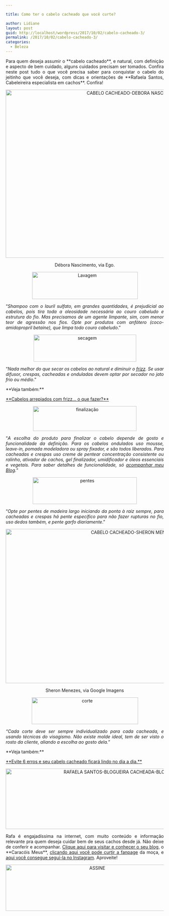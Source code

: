 ```yaml
---

title: Como ter o cabelo cacheado que você curte?

author: Lidiane
layout: post
guid: http://localhost/wordpress/2017/10/02/cabelo-cacheado-3/
permalink: /2017/10/02/cabelo-cacheado-3/
categories:
  - Beleza
---
```

<p align="justify">
  Para quem deseja assumir o **cabelo cacheado**, e natural, com definição e aspecto de bem cuidado, alguns cuidados precisam ser tomados. Confira neste post tudo o que você precisa saber para conquistar o cabelo do jeitinho que você deseja, com dicas e orientações de **Rafaela Santos, Cabeleireira especialista em cachos**. Confira!
</p>

<p align="center">
  <img class="alignnone size-full wp-image-14229" src="http://www.trololodemulher.com.br/blog/wp-content/uploads/2017/10/CABELO-CACHEADO-DEBORA-NASCIMENTO.jpg" alt="CABELO CACHEADO-DEBORA NASCIMENTO" width="800" height="534" />
</p>

<p align="center">
  Débora Nascimento, via Ego.
</p>

<p align="center">
  <img class="alignnone size-full wp-image-14235" src="http://www.trololodemulher.com.br/blog/wp-content/uploads/2017/10/Lavagem.png" alt="Lavagem" width="337" height="86" />
</p>

<p align="justify">
  “<em>Shampoo com o lauril sulfato, em grandes quantidades, é prejudicial ao cabelos, pois tira toda a oleosidade necessária ao couro cabeludo e estrutura do fio. Mas precisamos de um agente limpante, sim, com menor teor de agressão nos fios. Opte por produtos com anfótero (coco-amidopropril betaine), que limpa todo couro cabeludo</em>.”
</p>

<p align="center">
  <img class="alignnone size-full wp-image-14238" src="http://www.trololodemulher.com.br/blog/wp-content/uploads/2017/10/secagem.png" alt="secagem" width="327" height="86" />
</p>

<p align="justify">
  “<em>Nada melhor do que secar os cabelos ao natural e diminuir o </em><a href="http://www.trololodemulher.com.br/2014/11/10/cabelos-arrepiados-frizz/" target="_blank"><em>frizz</em></a><em>. Se usar difusor, crespas, cacheadas e onduladas devem optar por secador no jato frio ou médio</em>.”
</p>

<p align="justify">
  **Veja também:**
</p>

<p align="justify">
  <a href="http://www.trololodemulher.com.br/2014/11/10/cabelos-arrepiados-frizz/" target="_blank">**Cabelos arrepiados com frizz… o que fazer?**</a>
</p>

<p align="center">
  <img class="alignnone size-full wp-image-14234" src="http://www.trololodemulher.com.br/blog/wp-content/uploads/2017/10/finalização.png" alt="finalização" width="330" height="79" />
</p>

<p align="justify">
  “<em>A escolha do produto para finalizar o cabelo depende de gosto e funcionalidade da definição. Para os cabelos ondulados uso mousse, leave-in, pomada modeladora ou spray fixador, e são todos liberados. Para cacheadas e crespas uso creme de pentear concentração consistente ou ralinho, ativador de cachos, gel finalizador, umidificador e óleos essenciais e vegetais. Para saber detalhes de funcionalidade, só </em><a href="http://caracoismeus.com.br/" target="_blank"><em>acompanhar meu Blog</em></a><em>.</em>”
</p>

<p align="center">
  <img class="alignnone size-full wp-image-14236" src="http://www.trololodemulher.com.br/blog/wp-content/uploads/2017/10/pentes.png" alt="pentes" width="332" height="85" />
</p>

<p align="justify">
  “<em>Opte por pentes de madeira largo iniciando da ponta à raiz sempre, para cacheadas e crespas há pente específico para não fazer rupturas no fio, uso dedos também, e pente garfo diariamente</em>.”
</p>

<p align="center">
  <img class="alignnone size-full wp-image-14230" src="http://www.trololodemulher.com.br/blog/wp-content/uploads/2017/10/CABELO-CACHEADO-SHERON-MENEZES.jpg" alt="CABELO CACHEADO-SHERON MENEZES" width="800" height="490" />
</p>

<p align="center">
  Sheron Menezes, via Google Imagens
</p>

<p align="center">
  <img class="alignnone size-full wp-image-14233" src="http://www.trololodemulher.com.br/blog/wp-content/uploads/2017/10/corte.png" alt="corte" width="339" height="85" />
</p>

<p align="justify">
  <em>“Cada corte deve ser sempre individualizado para cada cacheada, e usando técnicas do visagismo. Não existe molde ideal, tem de ser visto o rosto da cliente, aliando a escolha ao gosto dela.</em>”
</p>

<p align="justify">
  **Veja também:**
</p>

<p align="justify">
  <a href="http://www.trololodemulher.com.br/2011/04/20/cabelo-cacheado-2/" target="_blank">**Evite 6 erros e seu cabelo cacheado ficará lindo no dia a dia.**</a>
</p>

<p align="center">
  <img class="alignnone size-full wp-image-14237" src="http://www.trololodemulher.com.br/blog/wp-content/uploads/2017/10/RAFAELA-SANTOS-BLOGUEIRA-CACHEADA-BLOG-SOBRE-CACHOS.jpg" alt="RAFAELA SANTOS-BLOGUEIRA CACHEADA-BLOG SOBRE CACHOS" width="800" height="192" />
</p>

<p align="justify">
  Rafa é engajadíssima na internet, com muito conteúdo e informação relevante pra quem deseja cuidar bem de seus cachos desde já. Não deixe de conferir e acompanhar. <a href="http://caracoismeus.com.br/" target="_blank">Clique aqui para visitar e conhecer o seu blog</a>, o **Caracóis Meus**, <a href="https://www.facebook.com/caracoismeus" target="_blank">clicando aqui você pode curtir a fanpage</a> da moça, e <a href="https://www.instagram.com/caracoismeusblog/" target="_blank">aqui você consegue seguí-la no Instagram</a>. Aproveite!
</p>

<p align="center">
  <a href="http://feedburner.google.com/fb/a/mailverify?uri=blogbichafemea&loc=pt_BR" target="_blank"><img class="alignnone size-full wp-image-14011" src="http://www.trololodemulher.com.br/blog/wp-content/uploads/2017/08/ASSINE.jpg" alt="ASSINE" width="568" height="147" /></a>
</p>

<p align="justify">